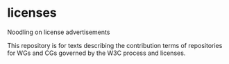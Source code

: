 # licenses
Noodling on license advertisements

This repository is for texts describing the contribution terms of repositories for WGs and CGs governed by the W3C process and licenses.
